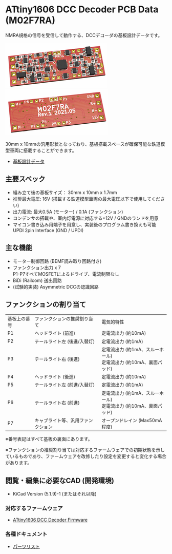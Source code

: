 # ATtiny1606 DCC Decoder PCB Data (M02F7RA)

NMRA規格の信号を受信して動作する、DCCデコーダの基板設計データです。

![PCB 3D Preview](image/m02f7ra-normal-top.png)
![PCB 3D Preview](image/m02f7ra-normal-bottom.png)


30mm x 10mmの汎用形状となっており、基板搭載スペースが確保可能な鉄道模型車両に搭載することができます。

  * [基板設計データ](../Normal/KiCad)
  
## 主要スペック
  * 組み立て後の基板サイズ： 30mm x 10mm x 1.7mm
  * 推奨最大電圧: 16V (搭載する鉄道模型車両の最大電圧以下で使用してください)
  * 出力電流: 最大0.5A (モーター) / 0.1A (ファンクション)
  * コンデンサの搭載や、室内灯電源に対応する+12V / GNDのランドを用意
  * マイコン書き込み用端子を用意し、実装後のプログラム書き換えも可能<br>UPDI 2pin Interface (GND / UPDI)

## 主な機能
  * モーター制御回路 (BEMF読み取り回路付き)
  * ファンクション出力 x 7<br>P1-P7すべてMOSFETによるドライブ、電流制限なし
  * BiDi (Railcom) 送出回路
  * (試験的実装) Asymmetric DCCの認識回路

## ファンクションの割り当て
<table>
  <tr>
    <td>基板上の番号</td>
    <td>ファンクションの推奨割り当て</td>
    <td>電気的特性</td>
  </tr>
  <tr>
    <td>P1</td>
    <td>ヘッドライト (前進)</td>
    <td>定電流出力 (約10mA)</td>
  </tr>
  <tr>
    <td>P2</td>
    <td>テールライト左 (後進/入替灯)</td>
    <td>定電流出力 (約1mA)</td>
  </tr>
  <tr>
    <td>P3</td>
    <td>テールライト右 (後進)</td>
    <td>定電流出力 (約1mA、スルーホール)<br>定電流出力 (約10mA、裏面パッド)</td>
  </tr>
  <tr>
    <td>P4</td>
    <td>ヘッドライト (後進)</td>
    <td>定電流出力 (約10mA)</td>
  </tr>
  <tr>
    <td>P5</td>
    <td>テールライト左 (前進/入替灯)</td>
    <td>定電流出力 (約1mA)</td>
  </tr>
  <tr>
    <td>P6</td>
    <td>テールライト右 (前進)</td>
    <td>定電流出力 (約1mA、スルーホール)<br>定電流出力 (約10mA、裏面パッド)</td>
  </tr>
  <tr>
    <td>P7</td>
    <td>キャブライト等、汎用ファンクション</td>
    <td>オープンドレイン (Max50mA程度)</td>
  </tr>
</table>

※番号表記はすべて基板の裏面にあります。

※ファンクションの推奨割り当ては対応するファームウェアでの初期状態を示しているものであり、ファームウェアを改修したり設定を変更すると変化する場合があります。

## 閲覧・編集に必要なCAD (開発環境)
  * KiCad Version (5.1.9)-1 (またはそれ以降)

### 対応するファームウェア
  * [ATtiny1606 DCC Decoder Firmware](https://github.com/ytsurui/dcc-decoder2-firmware)

### 各種ドキュメント
  * [パーツリスト](partslist-normal.md)
